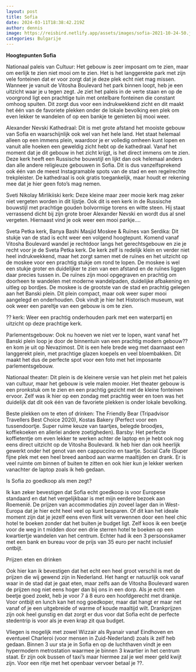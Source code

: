 ```yaml
---
layout: post
title: Sofia
date: 2024-03-11T18:38:42.219Z
author: dennis
image: https://reisbird.netlify.app/assets/images/sofia-2021-10-24-50.jpg
categories: Bulgarije
---
```

**Hoogtepunten Sofia**



Nationaal paleis van Cultuur: Het gebouw is zeer imposant om te zien, maar om eerlijk te zien niet mooi om te zien. Het is het langgerekte park met zijn vele fonteinen dat er voor zorgt dat je deze plek echt niet mag missen. Wanneer je vanuit de Vitosha Boulevard het park binnen loopt, heb je een uitzicht waar je u tegen zegt. Je ziet het paleis in de verte staan en op de voorgrond ligt een prachtige tuin met ontelbare fonteinen die constant omhoog spuiten. Dit zorgt dus voor een indrukwekkend zicht en dit maakt het één van de favoriete plekken onder de lokale bevolking een plek om even lekker te wandelen of op een bankje te genieten bij mooi weer.

Alexander Nevski Kathedraal: Dit is met grote afstand het mooiste gebouw van Sofia en waarschijnlijk ook wel van het hele land. Het staat helemaal alleen op een immens plein, waardoor je er volledig omheen kunt lopen en vanuit alle hoeken een geweldig zicht hebt op de kathedraal. Vanaf het moment dat je dit gebouw in het zicht krijgt, is het direct immens om te zien. Deze kerk heeft een Russische bouwstijl en lijkt dan ook helemaal anders dan alle andere religieuze gebouwen in Sofia. Dit is dus vanzelfsprekend ook één van de meest Instagramable spots van de stad en een regelrechte trekpleister. De kathedraal is ook gratis toegankelijk, maar houdt er rekening mee dat je hier geen foto’s mag nemen. 

Sveti Nikolay Mirlikiiski kerk: Deze kleine maar zeer mooie kerk mag zeker niet vergeten worden in dit lijstje. Ook dit is een kerk in de Russische bouwstijl met prachtige gouden bolvormige torens en witte steen. Hij staat verrassend dicht bij zijn grote broer Alexander Nevski en wordt dus al snel vergeten. Hiernaast vind je ook weer een mooi parkje….

Sveta Petka kerk, Banya Bashi Masjid Moskee & Ruïnes van Serdika: Dit stukje van de stad is echt weer een volgend hoogtepunt. Komend vanaf Vitosha Boulevard wandel je rechtdoor langs het gerechtsgebouw en zie je recht voor je de Sveta Petka kerk. De kerk zelf is redelijk klein en verder niet heel indrukwekkend, maar het zorgt samen met de ruïnes en het uitzicht op de moskee voor een prachtig stukje om rond te lopen. De moskee is wel een stukje groter en duidelijker te zien van een afstand en de ruïnes liggen daar precies tussen in. De ruïnes zijn mooi opgegraven en prachtig om doorheen te wandelen met moderne wandelpaden, duidelijke afbakening en uitleg op bordjes. De moskee is de grootste van de stad en prachtig gelegen aan het Banski plein. Dit plein compact, maar ook weer super mooi aangelegd en onderhouden. Ook vindt je hier het Historisch museum, wat ook weer een pareltje van een gebouw is om te zien. 

?? kerk: Weer een prachtig onderhouden park met een waterpartij en uitzicht op deze prachtige kerk. 

Parlementsgebouw: Ook nu hoeven we niet ver te lopen, want vanaf het Banski plein loop je door de binnentuin van een prachtig modern gebouw?? en kom je uit op Nevazimost. Dit is een hele brede weg met daarnaast een langgerekt plein, met prachtige glazen koepels en veel bloembakken. Dit maakt het dus de perfecte spot voor een foto met het imposante parlementsgebouw. 

Nationaal theater: Dit plein is de kleinere versie van het plein met het paleis van cultuur, maar het gebouw is vele malen mooier. Het theater gebouw is een pronkstuk om te zien en een prachtig gezicht met de kleine fonteinen ervoor. Zelf was ik hier op een zondag met prachtig weer en toen was het duidelijk dat dit ook één van de favoriete plekken is onder lokale bevolking. 

Beste plekken om te eten of drinken: The Friendly Bear (Tripadvisor Travellers Best Choice 2020), Kostas Bakery (Perfect voor een tussendoortje. Super ruime keuze van taartjes, belegde broodjes, koffiekoeken en allerlei andere zoetigheden). Barsby: Het perfecte koffietentje om even lekker te werken achter de laptop en je hebt ook nog eens direct uitzicht op de Vitosha Boulevard. Ik heb hier dan ook heerlijk gewerkt onder het genot van een cappuccino en taartje. Social Cafe (Super fijne plek met een heel breed aanbod aan warme maaltijden en drank. Er is veel ruimte om binnen of buiten te zitten en ook hier kun je lekker werken vanachter de laptop zoals ik heb gedaan. 



Is Sofia zo goedkoop als men zegt?

Ik kan zeker bevestigen dat Sofia echt goedkoop is voor Europese standaard en dat het vergelijkbaar is met mijn eerdere bezoek aan Roemenië. De prijzen van accommodaties zijn zoveel lager dan in West-Europa dat je hier echt heel veel op kunt besparen. Of dit kan het ideale moment zijn dat je jezelf eens even flink wilt verwennen door een heel chic hotel te boeken zonder dat het buiten je budget ligt. Zelf koos ik een beetje voor de weg in t midden door een drie sterren hotel te boeken op een kwartiertje wandelen van het centrum. Echter had ik een 3 persoonskamer met een bank en bureau voor de prijs van 35 euro per nacht inclusief ontbijt. 

Prijzen eten en drinken

Ook hier kan ik bevestigen dat het echt een heel groot verschil is met de prijzen die wij gewend zijn in Nederland. Het hangt er natuurlijk ook vanaf waar in de stad dat je gaat eten, maar zelfs aan de Vitosha Boulevard waren de prijzen nog niet eens hoger dan bij ons in een dorp. Als je echt een beetje goed zoekt, heb je voor 7 á 8 euro een hoofdgerecht met drankje. Voor ontbijt en lunch kan het nog goedkoper, maar dat hangt er maar net vanaf of je een uitgebreide of warme of koude maaltijd wilt. Drankprijzen zijn ook heel gunstig en dat zorgt er dus voor dat Sofia echt de perfecte stedentrip is voor als je even krap zit qua budget. 

Vliegen is mogelijk met zowel Wizzair als Ryanair vanaf Eindhoven en eventueel Charleroi (voor mensen in Zuid-Nederland) zoals ik zelf heb gedaan. Binnen 3 uur sta je in Sofia en op de luchthaven vindt je een hypermodern metrostation waarmee je binnen 3 kwartier in het centrum staat. Er zijn ook bussen of taxi’s maar hiermee zal je wel meer geld kwijt zijn. Voor een ritje met het openbaar vervoer betaal je ??.
